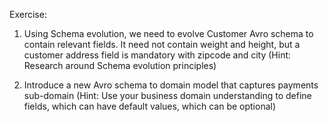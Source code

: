 Exercise:

1. Using Schema evolution, we need to evolve Customer Avro schema to contain relevant fields. It need not contain weight and height, but a customer address field is mandatory with zipcode and city
(Hint: Research around Schema evolution principles)

2. Introduce a new Avro schema to domain model that captures payments sub-domain
(Hint: Use your business domain understanding to define fields, which can have default values, which can be optional)
